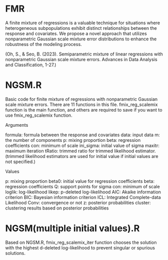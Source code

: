# FMR

A finite mixture of regressions is a valuable technique for situations where heterogeneous subpopulations exhibit distinct relationships between the response and covariates. 
We propose a novel approach that utilizes nonparametric Gaussian scale mixture error distributions to enhance the robustness of the modeling process.

(Oh, S., & Seo, B. (2023). Semiparametric mixture of linear regressions with nonparametric Gaussian scale mixture errors. Advances in Data Analysis and Classification, 1-27.)

# NGSM.R 
Basic code for finite mixture of regressions with nonparametric Gaussian scale mixture errors.
There are 11 functions in this file. 
fmix_reg_scalemix function is the main function, and others are required to save if you want to use fmix_reg_scalemix function.

Arguments

formula: formula between the response and covariates
data: input data
m: the number of components
p: mixing proportion
beta: regression coefficients
con: minimum of scale 
ini_sigma: initial value of sigma
maxitr: maximum iteration
tRatio: trimmed ratio for trimmed likelihood estimator. (trimmed likelihood estimators are used for initial value if initial values are not specified.) 

Values

p: mixing proportion
beta0: initial value for regression coefficients
beta: regression coefficients
Q: support points for sigma
con: minimum of scale 
loglik: log-likelihood
likep: p-deleted log-likelihood
AIC: Akaike information criterion
BIC: Bayesian information criterion
ICL: Integrated Complete-data Likelihood
Conv: convergence or not
z: posterior probabilities
cluster: clustering results based on posterior probabilities

# NGSM(multiple initial values).R
Based on NGSM.R, fmix_reg_scalemix_iter function chooses the solution with the highest d-deleted log-likelihood to prevent singular or spurious solutions.
